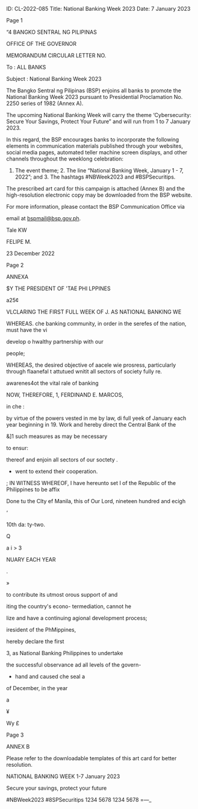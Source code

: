ID: CL-2022-085
Title: National Banking Week 2023
Date: 7 January 2023

Page 1

“4 BANGKO SENTRAL NG PILIPINAS

OFFICE OF THE GOVERNOR

MEMORANDUM CIRCULAR LETTER NO.

To : ALL BANKS

Subject : National Banking Week 2023

The Bangko Sentral ng Pilipinas (BSP) enjoins all banks to promote the National Banking Week 2023 pursuant to Presidential Proclamation No. 2250 series of 1982 (Annex A).

The upcoming National Banking Week will carry the theme ‘Cybersecurity: Secure Your Savings, Protect Your Future” and will run from 1 to 7 January 2023.

In this regard, the BSP encourages banks to incorporate the following elements in communication materials published through your websites, social media pages, automated teller machine screen displays, and other channels throughout the weeklong celebration:

1. The event theme; 2. The line “National Banking Week, January 1 - 7, 2022”; and 3. The hashtags #NBWeek2023 and #BSPSecuritips.

The prescribed art card for this campaign is attached (Annex B) and the high-resolution electronic copy may be downloaded from the BSP website.

For more information, please contact the BSP Communication Office via

email at bspmail@bsp.gov.ph.

Tale KW

FELIPE M.

23 December 2022

Page 2

ANNEXA

$Y THE PRESIDENT OF 'TAE PHI LPPINES

a25¢

VLCLARING THE FIRST FULL WEEK OF J. AS NATIONAL BANKING WE

WHEREAS. che banking community, in order in the serefes of the nation, must have the vi

develop o hwalthy partnership with our

people;

WHEREAS, the desired objective of aacele wie prosress, particularly through flaanefal t attutued wnitit all sectors of society fully re.

awarenes4ot the vital rale of banking

NOW, THEREFORE, 1, FERDINAND E. MARCOS,

in che :

by virtue of the powers vested in me by law, di full yeek of January each year beginning in 19. Work and hereby direct the Central Bank of the

&]1 such measures as may be necessary

to ensur:

thereof and enjoin all sectors of our soctety .

- went to extend their cooperation.

; IN WITNESS WHEREOF, I have hereunto set I of the Republic of the Philippines to be affix

Done tu the Clty ef Manila, this of Our Lord, nineteen hundred and ecigh

‘

10th da: ty-two.

Q

a i > 3

NUARY EACH YEAR

.

»

to contribute its utmost orous support of and

iting the country's econo- termediation, cannot he

lize and have a continuing agional development process;

iresident of the PhMippines,

hereby declare the first

3, as National Banking Philippines to undertake

the successful observance ad all levels of the govern-

+ hand and caused che seal a

of December, in the year

a

¥

Wy £

Page 3

ANNEX B

Please refer to the downloadable templates of this art card for better resolution.

NATIONAL BANKING WEEK 1-7 January 2023

Secure your savings, protect your future

#NBWeek2023 #8SPSecuritips 1234 5678 1234 5678 =—_